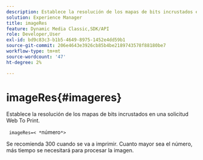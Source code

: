 ```yaml
---
description: Establece la resolución de los mapas de bits incrustados en una solicitud Web To Print.
solution: Experience Manager
title: imageRes
feature: Dynamic Media Classic,SDK/API
role: Developer,User
exl-id: bd9c83c3-b1b5-4649-8975-1452e4dd59b1
source-git-commit: 206e4643e3926cb85b4be2189743578f88180be7
workflow-type: tm+mt
source-wordcount: '47'
ht-degree: 2%

---
```


# imageRes{#imageres}

Establece la resolución de los mapas de bits incrustados en una solicitud Web To Print.

` imageRes=< *`número`*>`

Se recomienda 300 cuando se va a imprimir. Cuanto mayor sea el número, más tiempo se necesitará para procesar la imagen.
